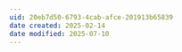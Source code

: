 ```yaml
---
uid: 20eb7d50-6793-4cab-afce-201913b65839
date created: 2025-02-14
date modified: 2025-07-10
---
```

